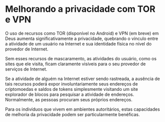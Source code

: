 # Melhorando a privacidade com TOR e VPN

O uso de recursos como TOR (disponível no Android) e VPN (em breve) em Deus aumenta significativamente a privacidade, quebrando o vínculo entre a atividade de um usuário na Internet e sua identidade física no nível do provedor de Internet.

Sem esses recursos de mascaramento, as atividades do usuário, como os sites que ele visita, ficam claramente visíveis para o seu provedor de serviços de Internet.

Se a atividade de alguém na Internet estiver sendo rastreada, a ausência de tais recursos poderá expor involuntariamente seus endereços de criptomoedas e saldos de tokens simplesmente visitando um site explorador de blocos para pesquisar a atividade de endereços. Normalmente, as pessoas procuram seus próprios endereços.

Para os indivíduos que vivem em ambientes autoritários, estas capacidades de melhoria da privacidade podem ser particularmente benéficas.
